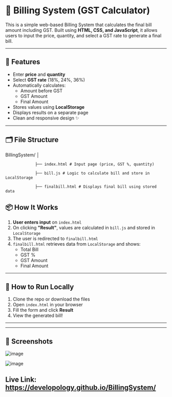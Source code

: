 # 🧾 Billing System (GST Calculator)

This is a simple web-based Billing System that calculates the final bill amount including GST. Built using **HTML, CSS, and JavaScript**, it allows users to input the price, quantity, and select a GST rate to generate a final bill.

---

## 🔧 Features

- Enter **price** and **quantity**
- Select **GST rate** (18%, 24%, 36%)
- Automatically calculates:
  - Amount before GST
  - GST Amount
  - Final Amount
- Stores values using **LocalStorage**
- Displays results on a separate page
- Clean and responsive design ✨

---

## 🗂️ File Structure
BillingSystem/ │ 

                 ├── index.html # Input page (price, GST %, quantity)

                 ├── bill.js # Logic to calculate bill and store in LocalStorage 
                 
                 ├── finalbill.html # Displays final bill using stored data

## 📦 How It Works

1. **User enters input** on `index.html`
2. On clicking **"Result"**, values are calculated in `bill.js` and stored in `LocalStorage`
3. The user is redirected to `finalbill.html`
4. `finalbill.html` retrieves data from `LocalStorage` and shows:
   - Total Bill
   - GST %
   - GST Amount
   - Final Amount

---

## 🚀 How to Run Locally

1. Clone the repo or download the files  
2. Open `index.html` in your browser  
3. Fill the form and click **Result**  
4. View the generated bill!

---


---

## 📸 Screenshots

![image](https://github.com/user-attachments/assets/5837ea78-0c15-467d-80a8-7ba0e9090403)


![image](https://github.com/user-attachments/assets/29039313-36cf-4afc-b05d-2627d1eaa39d)


## Live Link: https://developology.github.io/BillingSystem/
